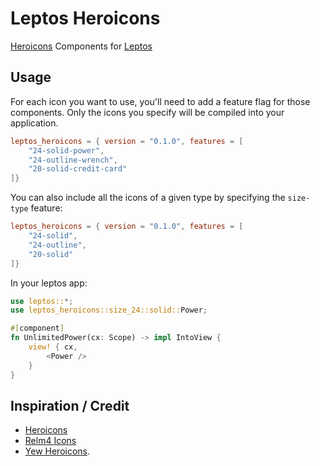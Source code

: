 # Leptos Heroicons

[Heroicons](https://heroicons.com/) Components for [Leptos](https://leptos.dev/)

## Usage

For each icon you want to use, you'll need to add a feature flag for those components. Only the icons you specify will be compiled into your application.

```toml
leptos_heroicons = { version = "0.1.0", features = [
    "24-solid-power",
    "24-outline-wrench",
    "20-solid-credit-card"
]}
```

You can also include all the icons of a given type by specifying the `size-type` feature:

```toml
leptos_heroicons = { version = "0.1.0", features = [
    "24-solid",
    "24-outline",
    "20-solid"
]}
```

In your leptos app:

```rust
use leptos::*;
use leptos_heroicons::size_24::solid::Power;

#[component]
fn UnlimitedPower(cx: Scope) -> impl IntoView {
    view! { cx,
        <Power />
    }
}
```

## Inspiration / Credit

- [Heroicons](https://heroicons.com/)
- [Relm4 Icons](https://github.com/Relm4/icons)
- [Yew Heroicons](https://git.sr.ht/~ankhers/yew_heroicons).
